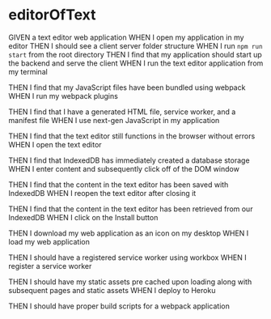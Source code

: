 # editorOfText

GIVEN a text editor web application
WHEN I open my application in my editor
THEN I should see a client server folder structure
WHEN I run `npm run start` from the root directory
THEN I find that my application should start up the backend and serve the client
WHEN I run the text editor application from my terminal

THEN I find that my JavaScript files have been bundled using webpack
WHEN I run my webpack plugins

THEN I find that I have a generated HTML file, service worker, and a manifest file
WHEN I use next-gen JavaScript in my application

THEN I find that the text editor still functions in the browser without errors
WHEN I open the text editor

THEN I find that IndexedDB has immediately created a database storage
WHEN I enter content and subsequently click off of the DOM window

THEN I find that the content in the text editor has been saved with IndexedDB
WHEN I reopen the text editor after closing it

THEN I find that the content in the text editor has been retrieved from our IndexedDB
WHEN I click on the Install button

THEN I download my web application as an icon on my desktop
WHEN I load my web application

THEN I should have a registered service worker using workbox
WHEN I register a service worker

THEN I should have my static assets pre cached upon loading along with subsequent pages and static assets
WHEN I deploy to Heroku

THEN I should have proper build scripts for a webpack application